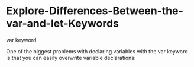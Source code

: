 # Explore-Differences-Between-the-var-and-let-Keywords

var keyword

One of the biggest problems with declaring variables with the var keyword is that you can easily overwrite variable declarations:
